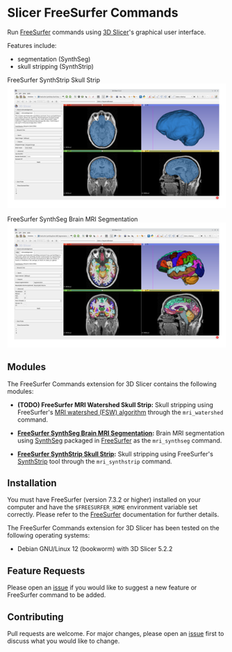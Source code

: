 # Slicer FreeSurfer Commands

Run [FreeSurfer](https://freesurfer.net) commands using [3D Slicer](https://www.slicer.org)'s graphical user interface.

Features include:
- segmentation (SynthSeg)
- skull stripping (SynthStrip)

FreeSurfer SynthStrip Skull Strip
![FreeSurfer SynthStrip Skull Strip](Screenshot01.png)

FreeSurfer SynthSeg Brain MRI Segmentation
![FreeSurfer SynthSeg Brain MRI Segmentation](Screenshot02.png)

## Modules

The FreeSurfer Commands extension for 3D Slicer contains the following modules:

- **(TODO) FreeSurfer MRI Watershed Skull Strip:** Skull stripping using FreeSurfer's [MRI watershed (FSW) algorithm](https://surfer.nmr.mgh.harvard.edu/fswiki/mri_watershed) through the `mri_watershed` command.

- **[FreeSurfer SynthSeg Brain MRI Segmentation](FreeSurferSynthSeg):** Brain MRI segmentation using [SynthSeg](https://github.com/BBillot/SynthSeg) packaged in [FreeSurfer](https://surfer.nmr.mgh.harvard.edu/fswiki/SynthSeg) as the `mri_synthseg` command.

<!-- - ~~**[FreeSurfer SynthStrip Skull Strip (CLI) (deprecated)](FreeSurferSynthStripSkullStripCLI):** Skull stripping using FreeSurfer's [SynthStrip](https://surfer.nmr.mgh.harvard.edu/docs/synthstrip) tool implemented as a Python CLI module. This module is no longer being actively developed; please use the equivalent scripted module instead.~~ -->

- **[FreeSurfer SynthStrip Skull Strip](FreeSurferSynthStripSkullStripScripted):** Skull stripping using FreeSurfer's [SynthStrip](https://surfer.nmr.mgh.harvard.edu/docs/synthstrip) tool through the `mri_synthstrip` command.

## Installation

You must have FreeSurfer (version 7.3.2 or higher) installed on your computer
and have the `$FREESURFER_HOME` environment variable set correctly.
Please refer to the [FreeSurfer](https://freesurfer.net) documentation for further details.

The FreeSurfer Commands extension for 3D Slicer has been tested on the following operating systems:
- Debian GNU/Linux 12 (bookworm) with 3D Slicer 5.2.2

## Feature Requests

Please open an [issue](https://github.com/SlicerCBM/SlicerFreeSurferCommands/issues) if you would like to suggest a new feature or FreeSurfer command to be added.

## Contributing

Pull requests are welcome.
For major changes, please open an [issue](https://github.com/SlicerCBM/SlicerFreeSurferCommands/issues) first to discuss what you would like to change.
